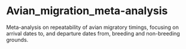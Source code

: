# Avian_migration_meta-analysis

Meta-analysis on repeatability of avian migratory timings, focusing on arrival dates to, and departure dates from, breeding and non-breeding grounds.